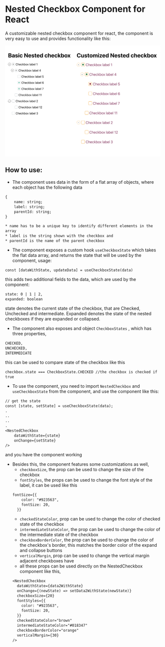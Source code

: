 # Nested Checkbox Component for React

A customizable nested checkbox component for react, the component is very easy to use and provides functionality like this:

![This is a alt text.](/example/images/image.png "This is a sample image.")

## How to use:
* The component uses data in the form of a flat array of objects, where each object has the following data
```
{
    name: string;
    label: string;
    parentId: string;
}
``` 
    * name has to be a unique key to identify different elements in the array
    * label is the string shown with the checkbox and 
    * parentId is the name of the parent checkbox
* The component exposes a custom hook ```useCheckboxState``` which takes the flat data array, and returns the state that will be used by the component, usage:
```
const [dataWithState, updateData] = useCheckboxState(data)
```
this adds two additional fields to the data, which are used by the component:
```
state: 0 | 1 | 2,
expanded: boolean
```
state denotes the current state of the checkbox, that are Checked, Unchecked and intermediate. Expanded denotes the state of the nested checkboxes if they are expanded or collapsed.
* The component also exposes and object ```CheckboxStates``` , which has three properties, 
```
CHECKED,
UNCHECKED,
INTERMEDIATE
```
this can be used to compare state of the checkbox like this
```
checkbox.state === CheckboxState.CHECKED //the checkbox is checked if true
```
* To use the component, you need to import ```NestedCheckbox``` and ```useCheckboxState``` from the component, and use the component like this:
```
// get the state
const [state, setState] = useCheckboxState(data);
.
..
..
.
<NestedCheckbox
    dataWithState={state}
    onChange={setState}
/>
```
and you have the component working
* Besides this, the component features some customizations as well,
    * ```checkboxSize```, the prop can be used to change the size of the checkbox
    * ```fontStyles```, the props can be used to change the font style of the label, it can be used like this
    ```
    fontSize={{
        color: "#923563",
        fontSize: 20,
      }}
    ```
    * ```checkedStateColor```, prop can be used to change the color of checked state of the checkbox
    * ```intermediateStateColor```, the prop can be used to change the color of the intermediate state of the checkbox
    * ```checkboxBorderColor```, the prop can be used to change the color of the checkbox's border, this matches the border color of the expand and collapse buttons
    * ```verticalMargin```, prop can be used to change the vertical margin adjacent checkboxes have
    * all these props can be used directly on the NestedCheckbox component like this,
    ```
    <NestedCheckbox
      dataWithState={data2WithState}
      onChange={(newState) => setData2WithState(newState)}
      checkboxSize={20}
      fontStyles={{
        color: "#923563",
        fontSize: 20,
      }}
      checkedStateColor="brown"
      intermediateStateColor="#018347"
      checkboxBorderColor="orange"
      verticalMargin={30}
    />
    ```
